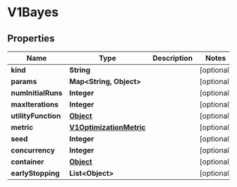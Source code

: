 

# V1Bayes

## Properties

Name | Type | Description | Notes
------------ | ------------- | ------------- | -------------
**kind** | **String** |  |  [optional]
**params** | **Map&lt;String, Object&gt;** |  |  [optional]
**numInitialRuns** | **Integer** |  |  [optional]
**maxIterations** | **Integer** |  |  [optional]
**utilityFunction** | [**Object**](.md) |  |  [optional]
**metric** | [**V1OptimizationMetric**](V1OptimizationMetric.md) |  |  [optional]
**seed** | **Integer** |  |  [optional]
**concurrency** | **Integer** |  |  [optional]
**container** | [**Object**](.md) |  |  [optional]
**earlyStopping** | **List&lt;Object&gt;** |  |  [optional]



